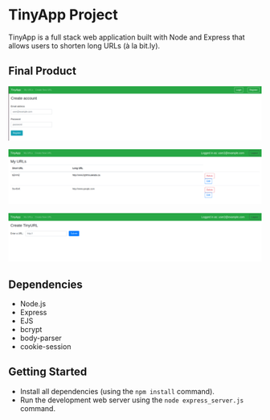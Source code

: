 

# TinyApp Project

TinyApp is a full stack web application built with Node and Express that allows users to shorten long URLs (à la bit.ly).

## Final Product

!["screenshot of register page"](https://github.com/khadergw/tinyapp/blob/main/docs/register.png?raw=true)

!["screenshot of myURLs page"](https://github.com/khadergw/tinyapp/blob/main/docs/myURLs.png?raw=true)

!["screenshot of create newURL page"](https://github.com/khadergw/tinyapp/blob/main/docs/create_newURL.png?raw=true)

## Dependencies

- Node.js
- Express
- EJS
- bcrypt
- body-parser
- cookie-session

## Getting Started

- Install all dependencies (using the `npm install` command).
- Run the development web server using the `node express_server.js` command.

